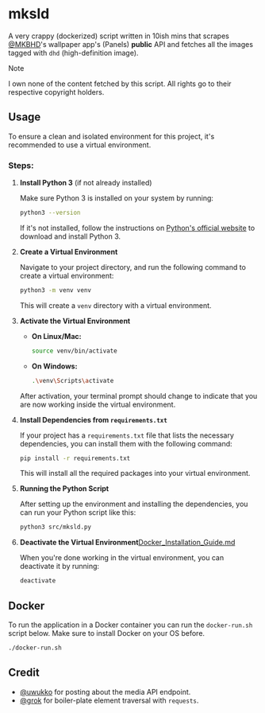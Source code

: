 # mksld

A very crappy (dockerized) script written in 10ish mins that scrapes [@MKBHD](https://x.com/MKBHD)'s wallpaper app's (Panels) **public** API and fetches all the images tagged with `dhd` (high-definition image).

> [!NOTE]
> I own none of the content fetched by this script. All rights go to their respective copyright holders.

## Usage

To ensure a clean and isolated environment for this project, it's recommended to use a virtual environment.

### Steps:

1. **Install Python 3** (if not already installed)

   Make sure Python 3 is installed on your system by running:
   ```bash
   python3 --version
   ```
   If it's not installed, follow the instructions on [Python's official website](https://www.python.org/downloads/) to download and install Python 3.

2. **Create a Virtual Environment**

   Navigate to your project directory, and run the following command to create a virtual environment:
   ```bash
   python3 -m venv venv
   ```

   This will create a `venv` directory with a virtual environment.

3. **Activate the Virtual Environment**

    - **On Linux/Mac:**
      ```bash
      source venv/bin/activate
      ```
    - **On Windows:**
      ```bash
      .\venv\Scripts\activate
      ```

   After activation, your terminal prompt should change to indicate that you are now working inside the virtual environment.

4. **Install Dependencies from `requirements.txt`**

   If your project has a `requirements.txt` file that lists the necessary dependencies, you can install them with the following command:
   ```bash
   pip install -r requirements.txt
   ```

   This will install all the required packages into your virtual environment.

5. **Running the Python Script**

   After setting up the environment and installing the dependencies, you can run your Python script like this:
   ```bash
   python3 src/mksld.py
   ```

6. **Deactivate the Virtual Environment**[Docker_Installation_Guide.md](../../../Desktop/Docker_Installation_Guide.md)

   When you're done working in the virtual environment, you can deactivate it by running:
   ```bash
   deactivate
   ```
## Docker

To run the application in a Docker container you can run the `docker-run.sh` script below. Make sure to install Docker on your OS before.

```sh
./docker-run.sh
```

## Credit
- [@uwukko](https://x.com/uwukko/status/1838640932167503998) for posting about the media API endpoint.
- [@grok](https://x.com/grok) for boiler-plate element traversal with `requests`.
